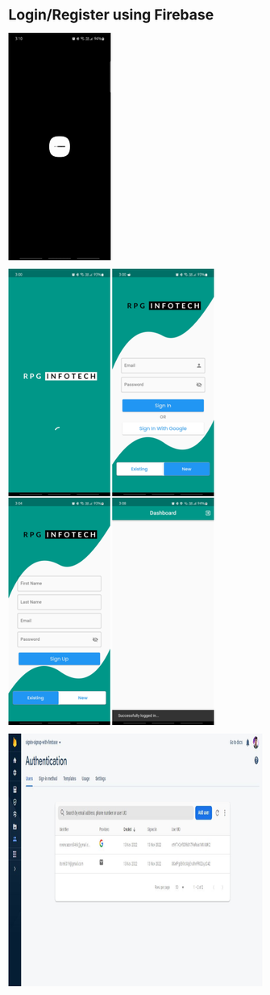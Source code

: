 # Login/Register using Firebase


<img src="https://github.com/ParasRojiya/login_register_using_firebase/blob/master/assets/output/gif.gif" style="height:450px"/>


<img src="https://github.com/ParasRojiya/login_register_using_firebase/blob/master/assets/output/1.jpg" style="height:450px"/>  <img src="https://github.com/ParasRojiya/login_register_using_firebase/blob/master/assets/output/2.jpg" style="height:450px"/> 
<img src="https://github.com/ParasRojiya/login_register_using_firebase/blob/master/assets/output/3.jpg" style="height:450px"/>  <img src="https://github.com/ParasRojiya/login_register_using_firebase/blob/master/assets/output/4.jpg" style="height:450px"/>

<img src="https://github.com/ParasRojiya/login_register_using_firebase/blob/master/assets/output/5.JPG" style="height:500px"/>
